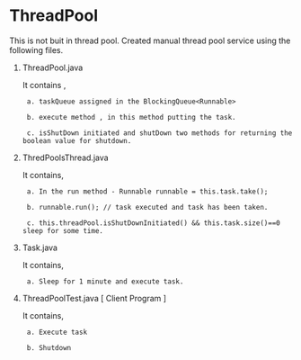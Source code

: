 # ThreadPool
This is not buit in thread pool. Created manual thread pool service using the following files.

1. ThreadPool.java

    It contains , 
    
        a. taskQueue assigned in the BlockingQueue<Runnable>
        
        b. execute method , in this method putting the task.
        
        c. isShutDown initiated and shutDown two methods for returning the boolean value for shutdown.
 
2. ThredPoolsThread.java

    It contains,
    
        a. In the run method - Runnable runnable = this.task.take();
        
        b. runnable.run(); // task executed and task has been taken.
        
        c. this.threadPool.isShutDownInitiated() && this.task.size()==0 sleep for some time.
        
3. Task.java

    It contains,
    
        a. Sleep for 1 minute and execute task.

4. ThreadPoolTest.java [ Client Program ]

    It contains,
    
        a. Execute task 
        
        b. Shutdown
    

